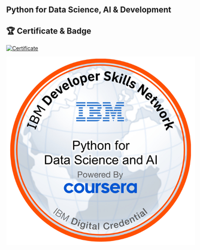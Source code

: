 ## Python for Data Science, AI & Development



## 🏆 Certificate & Badge

[![Certificate](certificate.png)](https://www.coursera.org/account/accomplishments/verify/J15JXEPOYT3O)

![Badge](badge.png)

